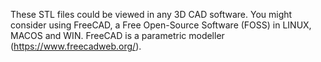 These STL files could be viewed in any 3D CAD software. 
You might consider using FreeCAD, a Free Open-Source Software (FOSS) in LINUX, MACOS and WIN.
FreeCAD is a parametric modeller (https://www.freecadweb.org/).
